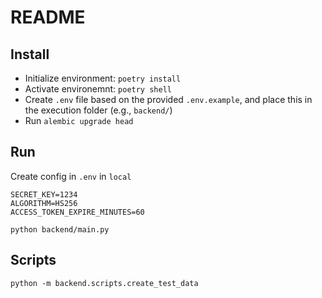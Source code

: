# README

## Install
- Initialize environment: `poetry install`
- Activate environemnt: `poetry shell`
- Create `.env` file based on the provided `.env.example`,
and place this in the execution folder (e.g., `backend/`)
- Run `alembic upgrade head`

## Run

Create config in `.env` in `local`
```shell script
SECRET_KEY=1234
ALGORITHM=HS256
ACCESS_TOKEN_EXPIRE_MINUTES=60
```

```shell script
python backend/main.py
```

## Scripts

```shell script
python -m backend.scripts.create_test_data
```
